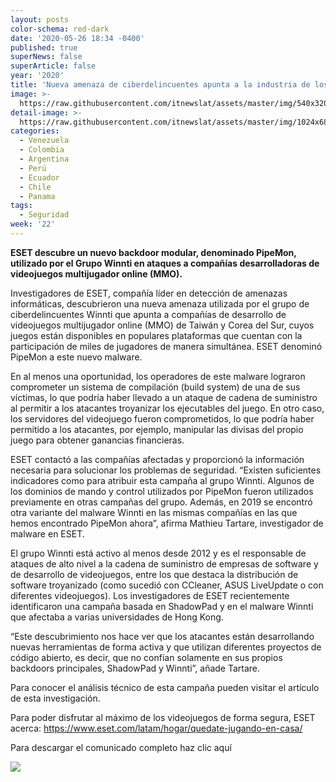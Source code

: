 ```yaml
---
layout: posts
color-schema: red-dark
date: '2020-05-26 18:34 -0400'
published: true
superNews: false
superArticle: false
year: '2020'
title: 'Nueva amenaza de ciberdelincuentes apunta a la industria de los videojuegos '
image: >-
  https://raw.githubusercontent.com/itnewslat/assets/master/img/540x320/gamers-p.jpg
detail-image: >-
  https://raw.githubusercontent.com/itnewslat/assets/master/img/1024x680/gamers-g.jpg
categories:
  - Venezuela
  - Colombia
  - Argentina
  - Perú
  - Ecuador
  - Chile
  - Panama
tags:
  - Seguridad
week: '22'
---
```

**ESET descubre un nuevo backdoor modular, denominado PipeMon, utilizado por el Grupo Winnti en ataques a compañías desarrolladoras de videojuegos multijugador online (MMO).**

Investigadores de ESET, compañía líder en detección de amenazas informáticas, descubrieron una nueva amenaza utilizada por el grupo de ciberdelincuentes Winnti que apunta a compañías de desarrollo de videojuegos multijugador online (MMO) de Taiwán y Corea del Sur, cuyos juegos están disponibles en populares plataformas que cuentan con la participación de miles de jugadores de manera simultánea. ESET denominó PipeMon a este nuevo malware.
 
En al menos una oportunidad, los operadores de este malware lograron comprometer un sistema de compilación (build system) de una de sus víctimas, lo que podría haber llevado a un ataque de cadena de suministro al permitir a los atacantes troyanizar los ejecutables del juego. En otro caso, los servidores del videojuego fueron comprometidos, lo que podría haber permitido a los atacantes, por ejemplo, manipular las divisas del propio juego para obtener ganancias financieras.
 
ESET contactó a las compañías afectadas y proporcionó la información necesaria para solucionar los problemas de seguridad. “Existen suficientes indicadores como para atribuir esta campaña al grupo Winnti. Algunos de los dominios de mando y control utilizados por PipeMon fueron utilizados previamente en otras campañas del grupo. Además, en 2019 se encontró otra variante del malware Winnti en las mismas compañías en las que hemos encontrado PipeMon ahora”, afirma Mathieu Tartare, investigador de malware en ESET.
 
El grupo Winnti está activo al menos desde 2012 y es el responsable de ataques de alto nivel a la cadena de suministro de empresas de software y de desarrollo de videojuegos, entre los que destaca la distribución de software troyanizado (como sucedió con CCleaner, ASUS LiveUpdate o con diferentes videojuegos). Los investigadores de ESET recientemente identificaron una campaña basada en ShadowPad y en el malware Winnti que afectaba a varias universidades de Hong Kong.
 
 “Este descubrimiento nos hace ver que los atacantes están desarrollando nuevas herramientas de forma activa y que utilizan diferentes proyectos de código abierto, es decir, que no confían solamente en sus propios backdoors principales, ShadowPad y Winnti”, añade Tartare.
 
Para conocer el análisis técnico de esta campaña pueden visitar el artículo de esta investigación.
 
Para poder disfrutar al máximo de los videojuegos de forma segura, ESET acerca: https://www.eset.com/latam/hogar/quedate-jugando-en-casa/
 
Para descargar el comunicado completo haz clic aquí

<img src="https://tracker.metricool.com/c3po.jpg?hash=56f88a41e39ab42c063cc51676587a04"/>